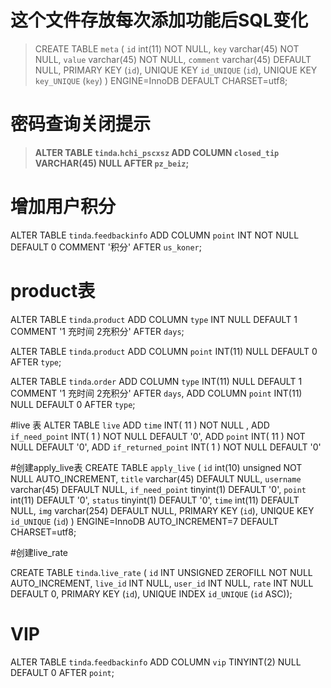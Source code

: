 # 这个文件存放每次添加功能后SQL变化

> CREATE TABLE `meta` (
    `id` int(11) NOT NULL,
    `key` varchar(45) NOT NULL,
    `value` varchar(45) NOT NULL,
    `comment` varchar(45) DEFAULT NULL,
    PRIMARY KEY (`id`),
    UNIQUE KEY `id_UNIQUE` (`id`),
    UNIQUE KEY `key_UNIQUE` (`key`)
  ) ENGINE=InnoDB DEFAULT CHARSET=utf8;
 
# 密码查询关闭提示

> **ALTER TABLE `tinda`.`hchi_pscxsz` 
 ADD COLUMN `closed_tip` VARCHAR(45) NULL AFTER `pz_beiz`;**
 
# 增加用户积分
 ALTER TABLE `tinda`.`feedbackinfo` 
 ADD COLUMN `point` INT NOT NULL DEFAULT 0 COMMENT '积分' AFTER `us_koner`;

# product表

ALTER TABLE `tinda`.`product` 
ADD COLUMN `type` INT NULL DEFAULT 1 COMMENT '1 充时间 2充积分' AFTER `days`;

ALTER TABLE `tinda`.`product` 
ADD COLUMN `point` INT(11) NULL DEFAULT 0 AFTER `type`;

ALTER TABLE `tinda`.`order` 
ADD COLUMN `type` INT(11) NULL DEFAULT 1 COMMENT '1 充时间 2充积分' AFTER `days`,
ADD COLUMN `point` INT(11) NULL DEFAULT 0 AFTER `type`;

#live 表
ALTER TABLE  `live` ADD  `time` INT( 11 ) NOT NULL ,
ADD  `if_need_point` INT( 1 ) NOT NULL DEFAULT  '0',
ADD  `point` INT( 11 ) NOT NULL DEFAULT  '0',
ADD  `if_returned_point` INT( 1 ) NOT NULL DEFAULT  '0'

#创建apply_live表
CREATE TABLE `apply_live` (
  `id` int(10) unsigned NOT NULL AUTO_INCREMENT,
  `title` varchar(45) DEFAULT NULL,
  `username` varchar(45) DEFAULT NULL,
  `if_need_point` tinyint(1) DEFAULT '0',
  `point` int(11) DEFAULT '0',
  `status` tinyint(1) DEFAULT '0',
  `time` int(11) DEFAULT NULL,
  `img` varchar(254) DEFAULT NULL,
  PRIMARY KEY (`id`),
  UNIQUE KEY `id_UNIQUE` (`id`)
) ENGINE=InnoDB AUTO_INCREMENT=7 DEFAULT CHARSET=utf8;

#创建live_rate

CREATE TABLE `tinda`.`live_rate` (
  `id` INT UNSIGNED ZEROFILL NOT NULL AUTO_INCREMENT,
  `live_id` INT NULL,
  `user_id` INT NULL,
  `rate` INT NULL DEFAULT 0,
  PRIMARY KEY (`id`),
  UNIQUE INDEX `id_UNIQUE` (`id` ASC));
  
# VIP 

ALTER TABLE `tinda`.`feedbackinfo` 
ADD COLUMN `vip` TINYINT(2) NULL DEFAULT 0 AFTER `point`;

